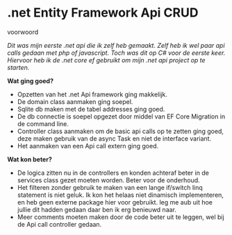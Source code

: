 # .net Entity Framework Api CRUD

voorwoord

*Dit was mijn eerste .net api die ik zelf heb gemaakt. Zelf heb ik wel paar api calls gedaan met php of javascript. Toch was dit op C# voor de eerste keer. Hiervoor heb ik de .net core ef gebruikt om mijn .net api project op te starten.*

**Wat ging goed?**

- Opzetten van het .net Api framework ging makkelijk.
- De domain class aanmaken ging soepel.
- Sqlite db maken met de tabel addresses ging goed.
- De db connectie is soepel opgezet door middel van EF Core Migration in de command line.
- Controller class aanmaken om de basic api calls op te zetten ging goed, deze maken gebruik van de async Task<Action result> en niet de interface variant.
- Het aanmaken van een Api call extern ging goed.

**Wat kon beter?**

- De logica zitten nu in de controllers en konden achteraf beter in de services class gezet moeten worden. Beter voor de onderhoud.
- Het filteren zonder gebruik te maken van een lange if/switch linq statement is niet geluk. Ik kon het helaas niet dinamisch implementeren, en heb geen externe package hier voor gebruikt. leg me aub uit hoe jullie dit hadden gedaan daar ben ik erg benieuwd naar.
- Meer comments moeten maken door de code beter uit te leggen, wel bij de Api call controller gedaan.



